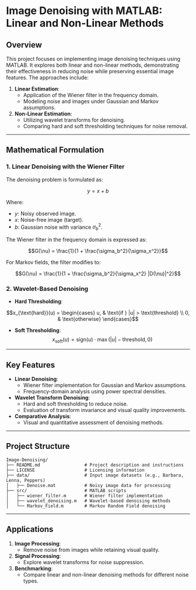 # **Image Denoising with MATLAB: Linear and Non-Linear Methods**

## **Overview**
This project focuses on implementing image denoising techniques using MATLAB. It explores both linear and non-linear methods, demonstrating their effectiveness in reducing noise while preserving essential image features. The approaches include:
1. **Linear Estimation**:
   - Application of the Wiener filter in the frequency domain.
   - Modeling noise and images under Gaussian and Markov assumptions.
2. **Non-Linear Estimation**:
   - Utilizing wavelet transforms for denoising.
   - Comparing hard and soft thresholding techniques for noise removal.

---

## **Mathematical Formulation**

### **1. Linear Denoising with the Wiener Filter**
The denoising problem is formulated as:

$$y = x + b$$

Where:
- $y$: Noisy observed image.
- $x$: Noise-free image (target).
- $b$: Gaussian noise with variance $\sigma_b^2$.

The Wiener filter in the frequency domain is expressed as:

$$G(\nu) = \frac{1}{1 + \frac{\sigma_b^2}{\sigma_x^2}}$$

For Markov fields, the filter modifies to:

$$G(\nu) = \frac{1}{1 + \frac{\sigma_b^2}{\sigma_x^2} |D(\nu)|^2}$$

### 2. Wavelet-Based Denoising
- **Hard Thresholding**:

$$x_{\text{hard}}(u) = \begin{cases} u, & \text{if } |u| > \text{threshold} \\ 0, & \text{otherwise} \end{cases}$$

- **Soft Thresholding**:
  $$x_{\text{soft}}(u) = \text{sign}(u) \cdot \max(|u| - \text{threshold}, 0)$$

---

## **Key Features**
- **Linear Denoising**:
  - Wiener filter implementation for Gaussian and Markov assumptions.
  - Frequency-domain analysis using power spectral densities.
- **Wavelet Transform Denoising**:
  - Hard and soft thresholding to reduce noise.
  - Evaluation of transform invariance and visual quality improvements.
- **Comparative Analysis**:
  - Visual and quantitative assessment of denoising methods.

---

## **Project Structure**
```
Image-Denoising/
├── README.md                 # Project description and instructions
├── LICENSE                   # Licensing information
├── data/                     # Input image datasets (e.g., Barbara, Lenna, Peppers)
│   ├── Denoise.mat           # Noisy image data for processing
├── src/                      # MATLAB scripts
│   ├── wiener_filter.m       # Wiener filter implementation
│   ├── wavelet_denoising.m   # Wavelet-based denoising methods
│   └── Markov_Field.m        # Markov Random Field denoising

```

---


## **Applications**
1. **Image Processing**:
   - Remove noise from images while retaining visual quality.
2. **Signal Processing**:
   - Explore wavelet transforms for noise suppression.
3. **Benchmarking**:
   - Compare linear and non-linear denoising methods for different noise types.

